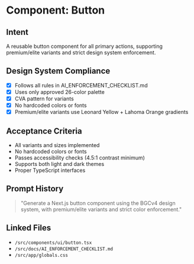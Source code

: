 # Component: Button

## Intent
A reusable button component for all primary actions, supporting premium/elite variants and strict design system enforcement.

## Design System Compliance
- [x] Follows all rules in AI_ENFORCEMENT_CHECKLIST.md
- [x] Uses only approved 26-color palette
- [x] CVA pattern for variants
- [x] No hardcoded colors or fonts
- [x] Premium/elite variants use Leonard Yellow + Lahoma Orange gradients

## Acceptance Criteria
- All variants and sizes implemented
- No hardcoded colors or fonts
- Passes accessibility checks (4.5:1 contrast minimum)
- Supports both light and dark themes
- Proper TypeScript interfaces

## Prompt History
> "Generate a Next.js button component using the BGCv4 design system, with premium/elite variants and strict color enforcement."

## Linked Files
- `/src/components/ui/button.tsx`
- `/src/docs/AI_ENFORCEMENT_CHECKLIST.md`
- `/src/app/globals.css`
